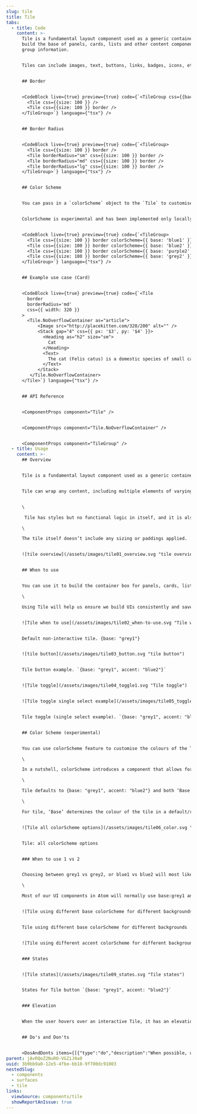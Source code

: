 ```yaml
---
slug: tile
title: Tile
tabs:
  - title: Code
    content: >-
      Tile is a fundamental layout component used as a generic container to
      build the base of panels, cards, lists and other content components that
      group information.


      Tiles can include images, text, buttons, links, badges, icons, etc.  Tile has styles but no functional logic in itself, and it is also used to provide common styles for `TileInteractive` and `TileToggleGroup` which are interactive elements.


      ## Border


      <CodeBlock live={true} preview={true} code={`<TileGroup css={{background: '$grey100', p: '$3', width: '100%'}} justify="center">
        <Tile css={{size: 100 }} />
        <Tile css={{size: 100 }} border />
      </TileGroup>`} language={"tsx"} />


      ## Border Radius


      <CodeBlock live={true} preview={true} code={`<TileGroup>
        <Tile css={{size: 100 }} border />
        <Tile borderRadius="sm" css={{size: 100 }} border />
        <Tile borderRadius="md" css={{size: 100 }} border />
        <Tile borderRadius="lg" css={{size: 100 }} border />
      </TileGroup>`} language={"tsx"} />


      ## Color Scheme


      You can pass in a `colorScheme` object to the `Tile` to customise the colours of the component. Defaults to `{ base: "grey1", accent: "blue2", interactive: "loContrast"}` 


      ColorScheme is experimental and has been implemented only locally but you can read more about how it currently works and available options [on the repository's github](https://github.com/Atom-Learning/components/tree/main/lib/src/experiments/color-scheme#readme).


      <CodeBlock live={true} preview={true} code={`<TileGroup>
        <Tile css={{size: 100 }} border colorScheme={{ base: 'blue1' }} />
        <Tile css={{size: 100 }} border colorScheme={{ base: 'blue2' }} />
        <Tile css={{size: 100 }} border colorScheme={{ base: 'purple2' }} />
        <Tile css={{size: 100 }} border colorScheme={{ base: 'grey2' }} />
      </TileGroup>`} language={"tsx"} />


      ## Example use case (Card)


      <CodeBlock live={true} preview={true} code={`<Tile
        border
        borderRadius='md'
        css={{ width: 320 }}
      >
        <Tile.NoOverflowContainer as="article">
            <Image src="http://placekitten.com/320/200" alt="" />
            <Stack gap="4" css={{ px: '$3', py: '$4' }}>
              <Heading as="h2" size="sm">
                Cat
              </Heading>
              <Text>
                The cat (Felis catus) is a domestic species of small carnivorous mammal.
              </Text>
            </Stack>
         </Tile.NoOverflowContainer>
      </Tile>`} language={"tsx"} />


      ## API Reference


      <ComponentProps component="Tile" />


      <ComponentProps component="Tile.NoOverflowContainer" />


      <ComponentProps component="TileGroup" />
  - title: Usage
    content: >-
      ## Overview


      Tile is a fundamental layout component used as a generic container to build the surface of panels, cards, lists and other content components that group information.


      Tile can wrap any content, including multiple elements of varying types and sizes, like images, text, buttons, links, badges, icons, etc.


      \

       Tile has styles but no functional logic in itself, and it is also used to provide common styles for [Tile button](https://atomlearning.design/components/surfaces/tile-interactive) and [Tile toggle](https://atomlearning.design/components/surfaces/tile-toggle-group) which are interactive elements.\

      \

      The tile itself doesn’t include any sizing or paddings applied.


      ![tile overview](/assets/images/tile01_overview.svg "tile overview")


      ## When to use


      You can use it to build the container box for panels, cards, lists, and other content components that group information.\

      \

      Using Tile will help us ensure we build UIs consistently and save time when designers are deciding styles and when developers are building them.


      ![Tile when to use](/assets/images/tile02_when-to-use.svg "Tile when to use")


      Default non-interactive tile. {base: "grey1"}


      ![tile button](/assets/images/tile03_button.svg "tile button")


      Tile button example. `{base: "grey1", accent: "blue2"}`


      ![Tile toggle](/assets/images/tile04_toggle1.svg "Tile toggle")


      ![Tile toggle single select example](/assets/images/tile05_toggle2.svg "Tile toggle single select example")


      Tile toggle (single select example). `{base: "grey1", accent: "blue2"}`


      ## Color Scheme (experimental)


      You can use colorScheme feature to customise the colours of the Tile. ColorScheme is experimental. You can read more about how it currently works and available options on [the repository's github](https://github.com/Atom-Learning/components/tree/main/lib/src/experiments/color-scheme#readme).\

      \

      In a nutshell, colorScheme introduces a component that allows for base and accent theme properties, as well as an interactive contrast mode that affects all interactive components. The "base" property is used for the base colors of the wrapped component, while "accent" is used for highlighted and interactive elements.\

      \

      Tile defaults to {base: "grey1", accent: "blue2"} and both ‘Base’ and ‘Accent’ currently accept any of the following options: grey1, grey2, blue1, blue2, purple1, purple2...\

      \

      For tile, ‘Base’ determines the colour of the tile in a default/resting state (including its hover, pressed, focus), and ‘Accent’ determines the colour when the tile is selected (including its hover, pressed, focus).


      ![Tile all colorScheme options](/assets/images/tile06_color.svg "Tile all colorScheme options")


      Tile: all colorScheme options


      ### When to use 1 vs 2


      Choosing between grey1 vs grey2, or blue1 vs blue2 will most likely be determined by the background where the component is displayed and the emphasis that you want it to have against the rest of the UI elements on the page/section.\

      \

      Most of our UI components in Atom will normally use base:grey1 and accent:blue1, and you can mix-match any of these.


      ![Tile using different base colorScheme for different backgrounds](/assets/images/tile07_basecolor.svg "Tile using different base colorScheme for different backgrounds")


      Tile using different base colorScheme for different backgrounds


      ![Tile using different accent colorScheme for different backgrounds when selected](/assets/images/tile08_accentcolor.svg "Tile using different accent colorScheme for different backgrounds when selected")


      ### States


      ![Tile states](/assets/images/tile09_states.svg "Tile states")


      States for Tile button `{base: "grey1", accent: "blue2"}`


      ### Elevation


      When the user hovers over an interactive Tile, it has an elevation defined by a shadow and a position change.


      ## Do's and Don'ts


      <DosAndDonts items={[{"type":"do","description":"When possible, user border colour to separate the tile from the background.","image":"/assets/images/tile11_do.svg"},{"type":"dont","description":"Don't use too pale text inside tiles to avoid accessibility issues.","image":"/assets/images/tile12_dont.svg"},{"type":"do","description":"Group Tiles by theme using the same colorScheme and consistent styles.","image":"/assets/images/tile13_do.svg"},{"type":"avoid","description":"Using mismatching tiles with different styles when they are part of the same group."}]} />
parent: jAvRQoZ2NuRO-VGZiJ0a0
uuid: 3b9bb9a0-12e5-4fbe-bb18-9f700dc91003
nestedSlug:
  - components
  - surfaces
  - tile
links:
  viewSource: components/tile
  showReportAnIssue: true
---
```

